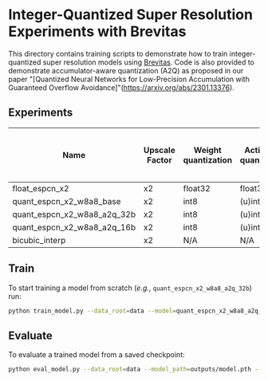# Integer-Quantized Super Resolution Experiments with Brevitas

This directory contains training scripts to demonstrate how to train integer-quantized super resolution models using [Brevitas](https://github.com/Xilinx/brevitas).
Code is also provided to demonstrate accumulator-aware quantization (A2Q) as proposed in our paper "[Quantized Neural Networks for Low-Precision Accumulation with Guaranteed Overflow Avoidance]"(https://arxiv.org/abs/2301.13376).

## Experiments

| Name                        | Upscale Factor | Weight quantization | Activation quantization | Peak Signal-to-Noise Ratio |
|-----------------------------|----------------|---------------------|-------------------------|----------------------------|
| float_espcn_x2              | x2             | float32             | float32                 | 30.37                      |
| quant_espcn_x2_w8a8_base    | x2             | int8                | (u)int8                 | 30.06                      |
| quant_espcn_x2_w8a8_a2q_32b | x2             | int8                | (u)int8                 | 30.63                      |
| quant_espcn_x2_w8a8_a2q_16b | x2             | int8                | (u)int8                 | 29.25                      |
| bicubic_interp              | x2             | N/A                 | N/A                     | 28.71                      |


## Train

To start training a model from scratch (*e.g.*, `quant_espcn_x2_w8a8_a2q_32b`) run:
 ```bash
python train_model.py --data_root=data --model=quant_espcn_x2_w8a8_a2q_32b
 ```

## Evaluate

To evaluate a trained model from a saved checkpoint:
```bash
python eval_model.py --data_root=data --model_path=outputs/model.pth --model=quant_espcn_x2_w8a8_a2q_32b
```

